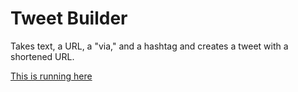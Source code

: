 # Tweet Builder

Takes text, a URL, a "via," and a hashtag and creates a tweet with a shortened URL. 

[This is running here](https://joshcanhelp.github.io/js-tweet-builder/)
